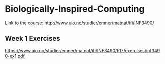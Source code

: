 # Biologically-Inspired-Computing

Link to the course: http://www.uio.no/studier/emner/matnat/ifi/INF3490/

## Week 1 Exercises
https://www.uio.no/studier/emner/matnat/ifi/INF3490/h17/exercises/inf3490-ex1.pdf
